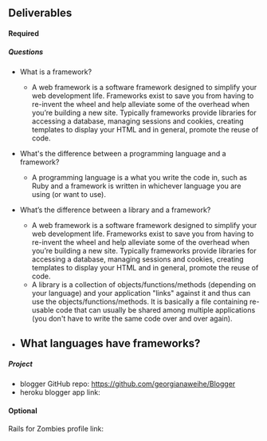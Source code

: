 ## Deliverables
#### Required
##### Questions
- What is a framework?  
    - A web framework is a software framework designed to simplify your web development life. Frameworks exist to save you from having to re-invent the wheel and help alleviate some of the overhead when you’re building a new site. Typically frameworks provide libraries for accessing a database, managing sessions and cookies, creating templates to display your HTML and in general, promote the reuse of code. 

- What's the difference between a programming language and a framework?  
    - A programming language is a what you write the code in, such as Ruby and a framework is written in whichever language you are using (or want to use).  

- What’s the difference between a library and a framework?  
    - A web framework is a software framework designed to simplify your web development life. Frameworks exist to save you from having to re-invent the wheel and help alleviate some of the overhead when you’re building a new site. Typically frameworks provide libraries for accessing a database, managing sessions and cookies, creating templates to display your HTML and in general, promote the reuse of code. 
    -  A library is a collection of objects/functions/methods (depending on your language) and your application "links" against it and thus can use the objects/functions/methods. It is basically a file containing re-usable code that can usually be shared among multiple applications (you don't have to write the same code over and over again).  
- What languages have frameworks?  
    - 

##### Project
- blogger GitHub repo: https://github.com/georgianaweihe/Blogger
- heroku blogger app link:

#### Optional
Rails for Zombies profile link:
